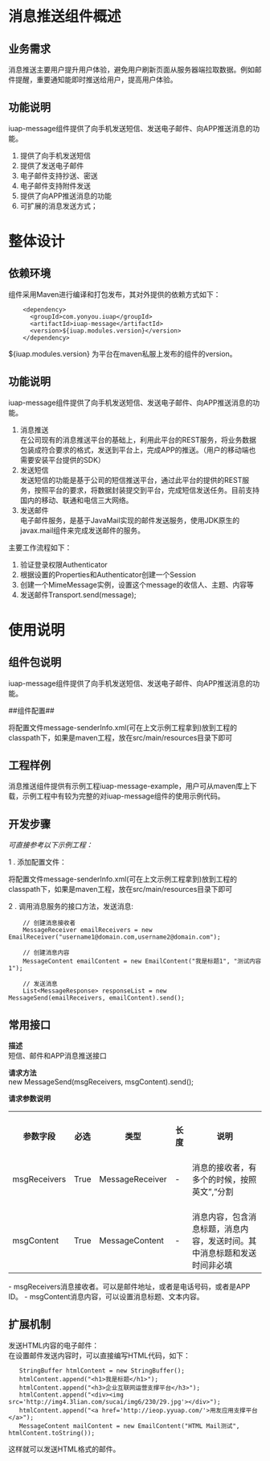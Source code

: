 # 消息推送组件概述 #

## 业务需求 ##

消息推送主要用户提升用户体验，避免用户刷新页面从服务器端拉取数据。例如邮件提醒，重要通知能即时推送给用户，提高用户体验。

## 功能说明 ##

iuap-message组件提供了向手机发送短信、发送电子邮件、向APP推送消息的功能。

1.	提供了向手机发送短信
2.	提供了发送电子邮件
3.	电子邮件支持抄送、密送
4.	电子邮件支持附件发送
3.	提供了向APP推送消息的功能
4.	可扩展的消息发送方式；

# 整体设计 #

## 依赖环境 ##

组件采用Maven进行编译和打包发布，其对外提供的依赖方式如下：
```
	<dependency>
      <groupId>com.yonyou.iuap</groupId>
      <artifactId>iuap-message</artifactId>
      <version>${iuap.modules.version}</version>
    </dependency>
```
${iuap.modules.version} 为平台在maven私服上发布的组件的version。

## 功能说明 ##

iuap-message组件提供了向手机发送短信、发送电子邮件、向APP推送消息的功能。

1. 消息推送  
在公司现有的消息推送平台的基础上，利用此平台的REST服务，将业务数据包装成符合要求的格式，发送到平台上，完成APP的推送。（用户的移动端也需要安装平台提供的SDK）  
2. 发送短信  
发送短信的功能是基于公司的短信推送平台，通过此平台的提供的REST服务，按照平台的要求，将数据封装提交到平台，完成短信发送任务。目前支持国内的移动、联通和电信三大网络。  
3. 发送邮件  
电子邮件服务，是基于JavaMail实现的邮件发送服务，使用JDK原生的javax.mail组件来完成发送邮件的服务。

主要工作流程如下： 	
1. 验证登录权限Authenticator   
2. 根据设置的Properties和Authenticator创建一个Session  
3. 创建一个MimeMessage实例，设置这个message的收信人、主题、内容等 
4. 发送邮件Transport.send(message);  
 
# 使用说明 #

## 组件包说明 ##

iuap-message组件提供了向手机发送短信、发送电子邮件、向APP推送消息的功能。

##组件配置##

将配置文件message-senderInfo.xml(可在上文示例工程拿到)放到工程的classpath下，如果是maven工程，放在src/main/resources目录下即可

## 工程样例 ##

消息推送组件提供有示例工程iuap-message-example，用户可从maven库上下载，示例工程中有较为完整的对iuap-message组件的使用示例代码。

## 开发步骤 ##

*可直接参考以下示例工程：*


1 . 添加配置文件：  

将配置文件message-senderInfo.xml(可在上文示例工程拿到)放到工程的classpath下，如果是maven工程，放在src/main/resources目录下即可  

2 . 调用消息服务的接口方法，发送消息:

```
    // 创建消息接收者
    MessageReceiver emailReceivers = new EmailReceiver("username1@domain.com,username2@domain.com");
    
    // 创建消息内容
    MessageContent emailContent = new EmailContent("我是标题1", "测试内容1");
    
    // 发送消息
    List<MessageResponse> responseList = new MessageSend(emailReceivers, emailContent).send(); 
```

## 常用接口 ##

**描述**  
短信、邮件和APP消息推送接口  

**请求方法**  
new MessageSend(msgReceivers, msgContent).send();  

**请求参数说明**  

<table>
  <tr>
    <th><br>  参数字段<br>  </th>
    <th><br>  必选<br>  </th>
    <th><br>  类型<br>  </th>
    <th><br>  长度<br>  </th>
    <th><br>  说明<br>  </th>
  </tr>
  <tr>
    <td><br>  msgReceivers<br>  </td>
    <td><br>  True<br>  </td>
    <td><br>  MessageReceiver<br>  </td>
    <td><br>  -<br>  </td>
    <td><br>  消息的接收者，有多个的时候，按照英文”,”分割<br>  </td>
  </tr>
  <tr>
    <td><br>  msgContent<br>  </td>
    <td><br>  True<br>  </td>
    <td><br>  MessageContent<br>  </td>
    <td><br>  -<br>  </td>
    <td><br>  消息内容，包含消息标题，消息内容，发送时间。其中消息标题和发送时间非必填<br>  </td>
  </tr>
</table>
- msgReceivers消息接收者。可以是邮件地址，或者是电话号码，或者是APP ID。
- msgContent消息内容，可以设置消息标题、文本内容。

## 扩展机制 ##
发送HTML内容的电子邮件：  
在设置邮件发送内容时，可以直接编写HTML代码，如下：  
 ```     
    StringBuffer htmlContent = new StringBuffer();
    htmlContent.append("<h1>我是标题</h1>");
    htmlContent.append("<h3>企业互联网运营支撑平台</h3>");
    htmlContent.append("<div><img src='http://img4.3lian.com/sucai/img6/230/29.jpg'></div>");
    htmlContent.append("<a href='http://ieop.yyuap.com/'>用友应用支撑平台</a>");
    MessageContent mailContent = new EmailContent("HTML Mail测试", htmlContent.toString());
```
这样就可以发送HTML格式的邮件。  
